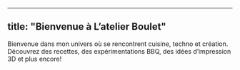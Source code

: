 
---
title: "Bienvenue à L’atelier Boulet"
---

Bienvenue dans mon univers où se rencontrent cuisine, techno et création.  
Découvrez des recettes, des expérimentations BBQ, des idées d’impression 3D et plus encore!
